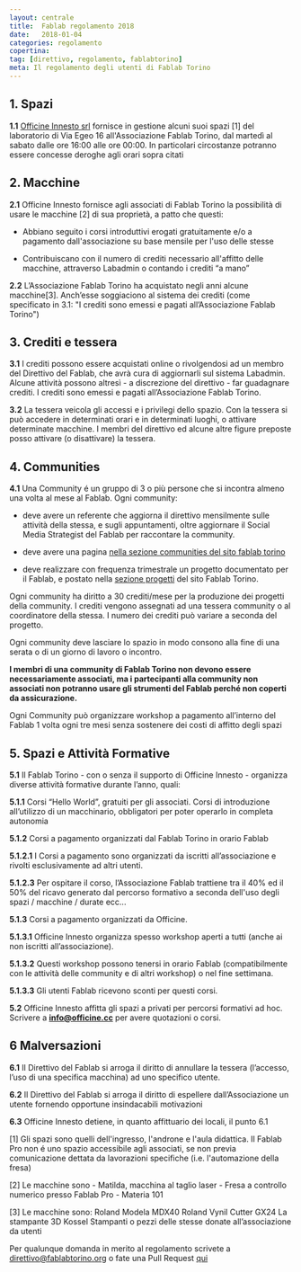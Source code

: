 ```yaml
---
layout: centrale
title:  Fablab regolamento 2018
date:   2018-01-04
categories: regolamento
copertina:
tag: [direttivo, regolamento, fablabtorino]
meta: Il regolamento degli utenti di Fablab Torino
---
```

## 1. Spazi

**1.1** [Officine Innesto srl](http://officine.cc/) fornisce in gestione alcuni suoi spazi [1] del laboratorio di Via Egeo 16 all'Associazione Fablab Torino, dal martedì al sabato dalle ore 16:00 alle ore 00:00.
In particolari circostanze potranno essere concesse deroghe agli orari sopra citati

## 2. Macchine

**2.1** Officine Innesto fornisce agli associati di Fablab Torino la possibilità di usare le macchine [2] di sua proprietà, a patto che questi:

*   Abbiano seguito i corsi introduttivi erogati gratuitamente e/o a pagamento dall'associazione su base mensile per l'uso delle stesse

*   Contribuiscano con il numero di crediti necessario all'affitto delle macchine, attraverso Labadmin o contando i crediti “a mano”

**2.2** L’Associazione Fablab Torino ha acquistato negli anni alcune macchine[3]. Anch’esse soggiaciono al sistema dei crediti (come specificato in 3.1: "I crediti sono emessi e pagati all’Associazione Fablab Torino")

## 3. Crediti e tessera

**3.1** I crediti possono essere acquistati online o rivolgendosi ad un membro del Direttivo del Fablab, che avrà cura di aggiornarli sul sistema Labadmin. Alcune attività possono altresì - a discrezione del direttivo - far guadagnare crediti. I crediti sono emessi e pagati all’Associazione Fablab Torino.

**3.2** La tessera veicola gli accessi e i privilegi dello spazio. Con la tessera si può accedere in determinati orari e in determinati luoghi, o attivare determinate macchine. I membri del direttivo ed alcune altre figure preposte posso attivare (o disattivare) la tessera.

## 4. Communities

**4.1** Una Community é un gruppo di 3 o più persone che si incontra almeno una volta al mese al Fablab.
Ogni community:

* deve avere un referente che aggiorna il direttivo mensilmente sulle attività della stessa, e sugli appuntamenti, oltre aggiornare il Social  Media Strategist del Fablab per raccontare la community.

* deve avere una pagina [nella sezione communities del sito fablab torino](http://fablabtorino.org/communities/)

* deve realizzare con frequenza trimestrale un progetto documentato per il Fablab, e postato nella [sezione progetti](http://fablabtorino.org/progetti/) del sito Fablab Torino.

Ogni community ha diritto a 30 crediti/mese per la produzione dei progetti della community. I crediti vengono assegnati ad una tessera community o al coordinatore della stessa. I numero dei crediti può variare a seconda del progetto.

Ogni community deve lasciare lo spazio in modo consono alla fine di una serata o di un giorno di lavoro o incontro.

**I membri di una community di Fablab Torino non devono essere necessariamente associati, ma i partecipanti alla community non associati non potranno usare gli strumenti del Fablab perché non coperti da assicurazione.**

Ogni Community può organizzare workshop a pagamento all’interno del Fablab 1 volta ogni tre mesi senza sostenere dei costi di affitto degli spazi

## 5. Spazi e Attività Formative

**5.1** Il Fablab Torino - con o senza il supporto di Officine Innesto - organizza diverse attività formative durante l’anno, quali:

**5.1.1** Corsi “Hello World”, gratuiti per gli associati. Corsi di introduzione all’utilizzo di un macchinario, obbligatori per poter operarlo in completa autonomia

**5.1.2**  Corsi a pagamento organizzati dal Fablab Torino in orario Fablab

**5.1.2.1** I Corsi a pagamento sono organizzati da iscritti all’associazione e rivolti esclusivamente ad altri utenti.

**5.1.2.3** Per ospitare il corso, l’Associazione Fablab trattiene tra il 40% ed il 50% del ricavo generato dal percorso formativo a seconda dell'uso degli spazi / macchine / durate ecc...

**5.1.3** Corsi a pagamento organizzati da Officine.

**5.1.3.1** Officine Innesto organizza spesso workshop aperti a tutti (anche ai non iscritti all’associazione).

**5.1.3.2** Questi workshop possono tenersi in orario Fablab (compatibilmente con le attività delle community e di altri workshop) o nel fine settimana.

**5.1.3.3** Gli utenti Fablab ricevono sconti per questi corsi.

**5.2** Officine Innesto affitta gli spazi a privati per percorsi formativi ad hoc. Scrivere a **info@officine.cc** per avere quotazioni o corsi.

## 6 Malversazioni

**6.1** Il Direttivo del Fablab si arroga il diritto di annullare la tessera (l’accesso, l’uso di una specifica macchina) ad uno specifico utente.

**6.2** Il Direttivo del Fablab si arroga il diritto di espellere dall’Associazione un utente fornendo opportune insindacabili motivazioni

**6.3** Officine Innesto detiene, in quanto affittuario dei locali, il punto 6.1  

[1] Gli spazi sono quelli dell'ingresso, l'androne e l'aula didattica. Il Fablab Pro non é uno spazio accessibile agli associati, se non previa comunicazione dettata da lavorazioni specifiche (i.e. l'automazione della fresa)

[2] Le macchine sono
    - Matilda, macchina al taglio laser
    - Fresa a controllo numerico presso Fablab Pro
    - Materia 101

[3] Le macchine sono:
Roland Modela MDX40
Roland Vynil Cutter GX24
La stampante 3D Kossel
Stampanti o pezzi delle stesse donate all’associazione da utenti

Per qualunque domanda in merito al regolamento scrivete a direttivo@fablabtorino.org o fate una Pull Request [qui](https://github.com/FablabTorino/fablabtorino-site/blob/gh-pages/_posts/2018-01-03-Fabregolamento.md)
